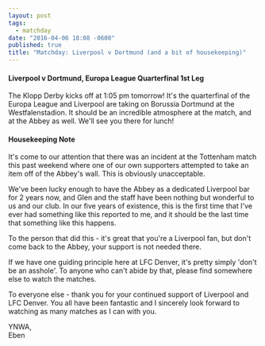 ```yaml
---
layout: post
tags: 
  - matchday
date: "2016-04-06 18:08 -0600"
published: true
title: "Matchday: Liverpool v Dortmund (and a bit of housekeeping)"
---
```



#### Liverpool v Dortmund, Europa League Quarterfinal 1st Leg

The Klopp Derby kicks off at 1:05 pm tomorrow! It's the quarterfinal of the Europa League and Liverpool are taking on Borussia Dortmund at the Westfalenstadion. It should be an incredible atmosphere at the match, and at the Abbey as well. We'll see you there for lunch!

#### Housekeeping Note

It's come to our attention that there was an incident at the Tottenham match this past weekend where one of our own supporters attempted to take an item off of the Abbey's wall. This is obviously unacceptable.

We've been lucky enough to have the Abbey as a dedicated Liverpool bar for 2 years now, and Glen and the staff have been nothing but wonderful to us and our club. In our five years of existence, this is the first time that I've ever had something like this reported to me, and it should be the last time that something like this happens.

To the person that did this - it's great that you're a Liverpool fan, but don't come back to the Abbey, your support is not needed there.

If we have one guiding principle here at LFC Denver, it's pretty simply 'don't be an asshole'. To anyone who can't abide by that, please find somewhere else to watch the matches.

To everyone else - thank you for your continued support of Liverpool and LFC Denver. You all have been fantastic and I sincerely look forward to watching as many matches as I can with you.

YNWA,  
Eben
